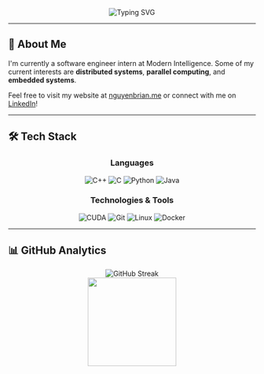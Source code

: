 <div align="center">
  <img src="https://readme-typing-svg.herokuapp.com?font=Fira+Code&size=30&duration=3000&pause=1000&
  color=2E9EF7&center=true&vCenter=true&width=600&lines=Hi+there%2C+I'm+Brian!+%F0%9F%91%8B;Software
  +Engineer;" alt="Typing SVG" />
</div>

---

## 🚀 About Me

I'm currently a software engineer intern at Modern Intelligence. Some of my current interests are
**distributed systems**, **parallel computing**, and **embedded systems**. 

Feel free to visit my website at [nguyenbrian.me](https://nguyenbrian.me) or connect with me on 
[LinkedIn](https://linkedin.com/in/brnguyen03)!

---

## 🛠️ Tech Stack

<div align="center">

### Languages
![C++](https://img.shields.io/badge/C++-00599C?style=for-the-badge&logo=c%2B%2B&logoColor=white)
![C](https://img.shields.io/badge/C-00599C?style=for-the-badge&logo=c&logoColor=white)
![Python](https://img.shields.io/badge/Python-3776AB?style=for-the-badge&logo=python&logoColor=white)
![Java](https://img.shields.io/badge/Java-ED8B00?style=for-the-badge&logo=java&logoColor=white)

### Technologies & Tools
![CUDA](https://img.shields.io/badge/CUDA-76B900?style=for-the-badge&logo=nvidia&logoColor=white)
![Git](https://img.shields.io/badge/Git-F05032?style=for-the-badge&logo=git&logoColor=white)
![Linux](https://img.shields.io/badge/Linux-FCC624?style=for-the-badge&logo=linux&logoColor=black)
![Docker](https://img.shields.io/badge/Docker-2496ED?style=for-the-badge&logo=docker&logoColor=white)

</div>

---

## 📊 GitHub Analytics

<div align="center">
  <img src="https://github-readme-streak-stats.herokuapp.com/?user=b-rine&theme=tokyonight" 
  alt="GitHub Streak" />
</div>

<div align="center">
  <img height="180em" src="https://github-readme-stats.vercel.app/api/top-langs/?username=b-rine&
  layout=compact&langs_count=8&theme=tokyonight"/>
</div>